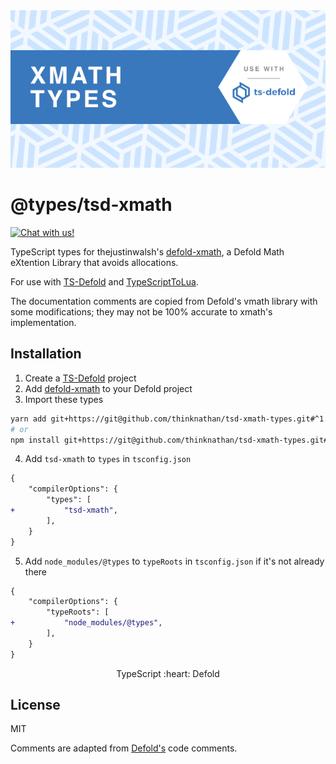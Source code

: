 <img src="_docs/xmath-types.png" alt="xMath Types">

# @types/tsd-xmath

<a href="https://discord.gg/eukcq5m"><img alt="Chat with us!" src="https://img.shields.io/discord/766898804896038942.svg?colorB=7581dc&logo=discord&logoColor=white"></a>

TypeScript types for thejustinwalsh's [defold-xmath](https://github.com/thejustinwalsh/defold-xmath), a Defold Math eXtention Library that avoids allocations.

For use with [TS-Defold](https://github.com/ts-defold) and [TypeScriptToLua](https://github.com/TypeScriptToLua).

The documentation comments are copied from Defold's vmath library with some modifications; they may not be 100% accurate to xmath's implementation.

## Installation

1. Create a [TS-Defold](https://github.com/ts-defold) project
2. Add [defold-xmath](https://github.com/thejustinwalsh/defold-xmath) to your Defold project
3. Import these types

```bash
yarn add git+https://git@github.com/thinknathan/tsd-xmath-types.git#^1.0.0 -D
# or
npm install git+https://git@github.com/thinknathan/tsd-xmath-types.git#^1.0.0 --save-dev
```

4. Add `tsd-xmath` to `types` in `tsconfig.json`

```diff
{
	"compilerOptions": {
		"types": [
+			"tsd-xmath",
		],
	}
}
```

5. Add `node_modules/@types` to `typeRoots` in `tsconfig.json` if it's not already there

```diff
{
	"compilerOptions": {
		"typeRoots": [
+			"node_modules/@types",
		],
	}
}
```

<p align="center" class="h4">
  TypeScript :heart: Defold
</p>

## License

MIT

Comments are adapted from [Defold's](https://github.com/defold/) code comments.

